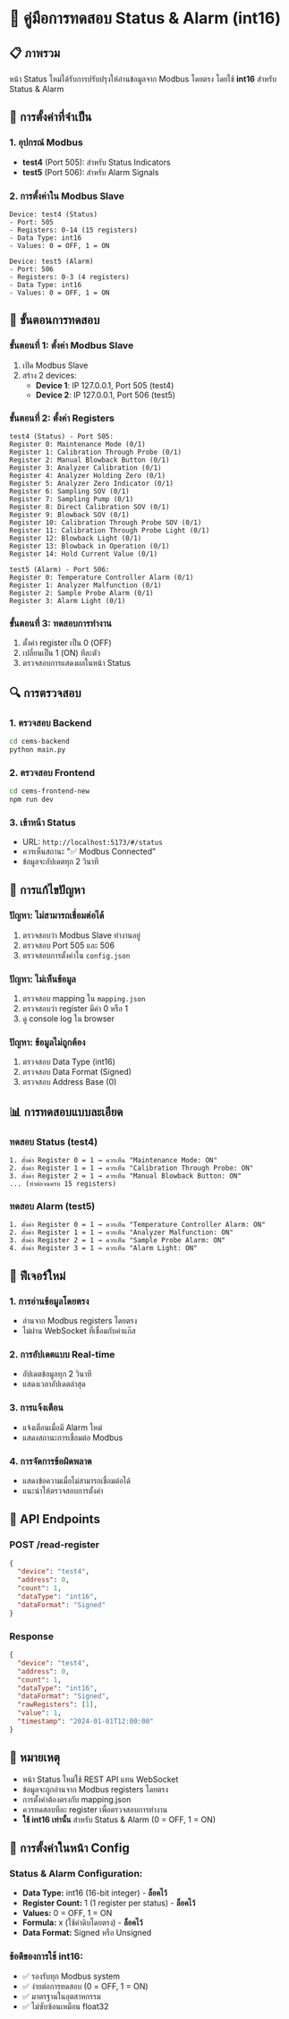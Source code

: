 # 🔧 คู่มือการทดสอบ Status & Alarm (int16)

## 📋 **ภาพรวม**
หน้า Status ใหม่ได้รับการปรับปรุงให้อ่านข้อมูลจาก Modbus โดยตรง โดยใช้ **int16** สำหรับ Status & Alarm

## 🎯 **การตั้งค่าที่จำเป็น**

### **1. อุปกรณ์ Modbus**
- **test4** (Port 505): สำหรับ Status Indicators
- **test5** (Port 506): สำหรับ Alarm Signals

### **2. การตั้งค่าใน Modbus Slave**
```
Device: test4 (Status)
- Port: 505
- Registers: 0-14 (15 registers)
- Data Type: int16
- Values: 0 = OFF, 1 = ON

Device: test5 (Alarm)  
- Port: 506
- Registers: 0-3 (4 registers)
- Data Type: int16
- Values: 0 = OFF, 1 = ON
```

## 🧪 **ขั้นตอนการทดสอบ**

### **ขั้นตอนที่ 1: ตั้งค่า Modbus Slave**
1. เปิด Modbus Slave
2. สร้าง 2 devices:
   - **Device 1**: IP 127.0.0.1, Port 505 (test4)
   - **Device 2**: IP 127.0.0.1, Port 506 (test5)

### **ขั้นตอนที่ 2: ตั้งค่า Registers**
```
test4 (Status) - Port 505:
Register 0: Maintenance Mode (0/1)
Register 1: Calibration Through Probe (0/1)
Register 2: Manual Blowback Button (0/1)
Register 3: Analyzer Calibration (0/1)
Register 4: Analyzer Holding Zero (0/1)
Register 5: Analyzer Zero Indicator (0/1)
Register 6: Sampling SOV (0/1)
Register 7: Sampling Pump (0/1)
Register 8: Direct Calibration SOV (0/1)
Register 9: Blowback SOV (0/1)
Register 10: Calibration Through Probe SOV (0/1)
Register 11: Calibration Through Probe Light (0/1)
Register 12: Blowback Light (0/1)
Register 13: Blowback in Operation (0/1)
Register 14: Hold Current Value (0/1)

test5 (Alarm) - Port 506:
Register 0: Temperature Controller Alarm (0/1)
Register 1: Analyzer Malfunction (0/1)
Register 2: Sample Probe Alarm (0/1)
Register 3: Alarm Light (0/1)
```

### **ขั้นตอนที่ 3: ทดสอบการทำงาน**
1. ตั้งค่า register เป็น 0 (OFF)
2. เปลี่ยนเป็น 1 (ON) ทีละตัว
3. ตรวจสอบการแสดงผลในหน้า Status

## 🔍 **การตรวจสอบ**

### **1. ตรวจสอบ Backend**
```bash
cd cems-backend
python main.py
```

### **2. ตรวจสอบ Frontend**
```bash
cd cems-frontend-new
npm run dev
```

### **3. เข้าหน้า Status**
- URL: `http://localhost:5173/#/status`
- ควรเห็นสถานะ "✅ Modbus Connected"
- ข้อมูลจะอัปเดตทุก 2 วินาที

## 🐛 **การแก้ไขปัญหา**

### **ปัญหา: ไม่สามารถเชื่อมต่อได้**
1. ตรวจสอบว่า Modbus Slave ทำงานอยู่
2. ตรวจสอบ Port 505 และ 506
3. ตรวจสอบการตั้งค่าใน `config.json`

### **ปัญหา: ไม่เห็นข้อมูล**
1. ตรวจสอบ mapping ใน `mapping.json`
2. ตรวจสอบว่า register มีค่า 0 หรือ 1
3. ดู console log ใน browser

### **ปัญหา: ข้อมูลไม่ถูกต้อง**
1. ตรวจสอบ Data Type (int16)
2. ตรวจสอบ Data Format (Signed)
3. ตรวจสอบ Address Base (0)

## 📊 **การทดสอบแบบละเอียด**

### **ทดสอบ Status (test4)**
```
1. ตั้งค่า Register 0 = 1 → ควรเห็น "Maintenance Mode: ON"
2. ตั้งค่า Register 1 = 1 → ควรเห็น "Calibration Through Probe: ON"
3. ตั้งค่า Register 2 = 1 → ควรเห็น "Manual Blowback Button: ON"
... (ทำต่อจนครบ 15 registers)
```

### **ทดสอบ Alarm (test5)**
```
1. ตั้งค่า Register 0 = 1 → ควรเห็น "Temperature Controller Alarm: ON"
2. ตั้งค่า Register 1 = 1 → ควรเห็น "Analyzer Malfunction: ON"
3. ตั้งค่า Register 2 = 1 → ควรเห็น "Sample Probe Alarm: ON"
4. ตั้งค่า Register 3 = 1 → ควรเห็น "Alarm Light: ON"
```

## 🎨 **ฟีเจอร์ใหม่**

### **1. การอ่านข้อมูลโดยตรง**
- อ่านจาก Modbus registers โดยตรง
- ไม่ผ่าน WebSocket ที่เชื่อมกับค่าแก๊ส

### **2. การอัปเดตแบบ Real-time**
- อัปเดตข้อมูลทุก 2 วินาที
- แสดงเวลาอัปเดตล่าสุด

### **3. การแจ้งเตือน**
- แจ้งเตือนเมื่อมี Alarm ใหม่
- แสดงสถานะการเชื่อมต่อ Modbus

### **4. การจัดการข้อผิดพลาด**
- แสดงข้อความเมื่อไม่สามารถเชื่อมต่อได้
- แนะนำให้ตรวจสอบการตั้งค่า

## 🔧 **API Endpoints**

### **POST /read-register**
```json
{
  "device": "test4",
  "address": 0,
  "count": 1,
  "dataType": "int16",
  "dataFormat": "Signed"
}
```

### **Response**
```json
{
  "device": "test4",
  "address": 0,
  "count": 1,
  "dataType": "int16",
  "dataFormat": "Signed",
  "rawRegisters": [1],
  "value": 1,
  "timestamp": "2024-01-01T12:00:00"
}
```

## 📝 **หมายเหตุ**
- หน้า Status ใหม่ใช้ REST API แทน WebSocket
- ข้อมูลจะถูกอ่านจาก Modbus registers โดยตรง
- การตั้งค่าต้องตรงกับ mapping.json
- ควรทดสอบทีละ register เพื่อตรวจสอบการทำงาน
- **ใช้ int16 เท่านั้น** สำหรับ Status & Alarm (0 = OFF, 1 = ON)

## 🎯 **การตั้งค่าในหน้า Config**

### **Status & Alarm Configuration:**
- **Data Type:** int16 (16-bit integer) - **ล็อคไว้**
- **Register Count:** 1 (1 register per status) - **ล็อคไว้**
- **Values:** 0 = OFF, 1 = ON
- **Formula:** x (ใช้ค่าดิบโดยตรง) - **ล็อคไว้**
- **Data Format:** Signed หรือ Unsigned

### **ข้อดีของการใช้ int16:**
- ✅ รองรับทุก Modbus system
- ✅ ง่ายต่อการทดสอบ (0 = OFF, 1 = ON)
- ✅ มาตรฐานในอุตสาหกรรม
- ✅ ไม่ซับซ้อนเหมือน float32
